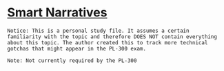 # [Smart Narratives](https://docs.microsoft.com/en-us/power-bi/visuals/power-bi-visualization-smart-narrative?WT.mc_id=DP-MVP-5003635)

`Notice: This is a personal study file. It assumes a certain familiarity with the topic and therefore DOES NOT contain everything about this topic. The author created this to track more technical gotchas that might appear in the PL-300 exam.`

`Note: Not currently required by the PL-300`



